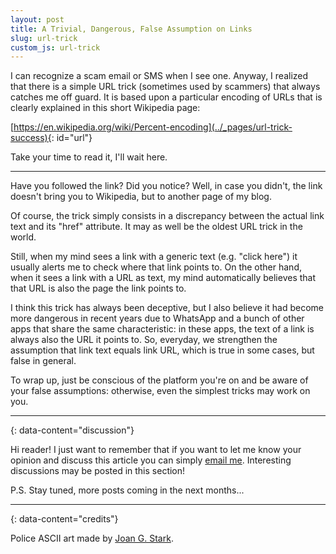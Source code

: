 ```yaml
---
layout: post
title: A Trivial, Dangerous, False Assumption on Links
slug: url-trick
custom_js: url-trick
---
```


I can recognize a scam email or SMS when I see one. Anyway, I realized that there is a simple URL trick (sometimes used by scammers) that always catches me off guard. It is based upon a particular encoding of URLs that is clearly explained in this short Wikipedia page:

[https://en.wikipedia.org/wiki/Percent-encoding](../_pages/url-trick-success){: id="url"}

Take your time to read it, I'll wait here.

---

Have you followed the link? Did you notice? Well, in case you didn't, the link doesn't bring you to Wikipedia, but to another page of my blog.

Of course, the trick simply consists in a discrepancy between the actual link text and its "href" attribute. It may as well be the oldest URL trick in the world.

Still, when my mind sees a link with a generic text (e.g. "click here") it usually alerts me to check where that link points to. On the other hand, when it sees a link with a URL as text, my mind automatically believes that that URL is also the page the link points to.

I think this trick has always been deceptive, but I also believe it had become more dangerous in recent years due to WhatsApp and a bunch of other apps that share the same characteristic: in these apps, the text of a link is always also the URL it points to. So, everyday, we strengthen the assumption that link text equals link URL, which is true in some cases, but false in general.

To wrap up, just be conscious of the platform you're on and be aware of your false assumptions: otherwise, even the simplest tricks may work on you.

---
{: data-content="discussion"}

Hi reader! I just want to remember that if you want to let me know your opinion and discuss this article you can simply [email me](mailto:riccardo.graziosi97@gmail.com). Interesting discussions may be posted in this section!

P.S. Stay tuned, more posts coming in the next months...

---
{: data-content="credits"}

Police ASCII art made by [Joan G. Stark](https://www.asciiart.eu/people/occupations/police).